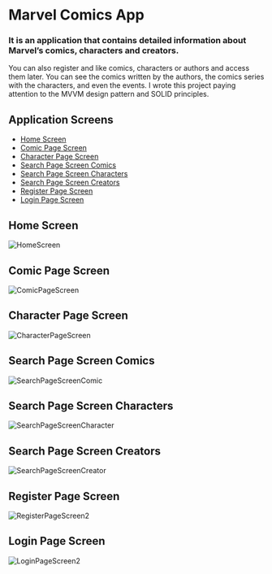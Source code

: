 # Marvel Comics App
### It is an application that contains detailed information about Marvel’s comics, characters and creators.
You can also register and like comics, characters or authors and access them later. You can see the comics written by the authors, the comics series with the characters, and even the events.
I wrote this project paying attention to the MVVM design pattern and SOLID principles.
## Application Screens
- [Home Screen](#home-screen)
- [Comic Page Screen](#comic-page-screen)
- [Character Page Screen](#character-page-screen)
- [Search Page Screen Comics](#search-page-screen-comics)
- [Search Page Screen Characters](#search-page-screen-characters)
- [Search Page Screen Creators](#search-page-screen-creators)
- [Register Page Screen](#register-page-screen)
- [Login Page Screen](#login-page-screen)

## Home Screen
![HomeScreen](https://user-images.githubusercontent.com/34661162/169144020-e6efd8c0-8e57-43c2-bd00-9dcd9d595bf7.png)

## Comic Page Screen
![ComicPageScreen](https://user-images.githubusercontent.com/34661162/169144446-d0b907ca-d4fb-471a-97cd-4f32bad4e8e1.png)

## Character Page Screen
![CharacterPageScreen](https://user-images.githubusercontent.com/34661162/169144551-400b768e-a631-4a23-84ab-79dec24a041d.png)

## Search Page Screen Comics
![SearchPageScreenComic](https://user-images.githubusercontent.com/34661162/169144614-8b203d78-7b31-4b6d-8087-24e206efbbe2.png)

## Search Page Screen Characters
![SearchPageScreenCharacter](https://user-images.githubusercontent.com/34661162/169144633-1498cdc7-269d-4491-96b1-568ab21ff416.png)

## Search Page Screen Creators
![SearchPageScreenCreator](https://user-images.githubusercontent.com/34661162/169144649-0804d4e7-6078-42a0-bf97-5bc178d24068.png)

## Register Page Screen
![RegisterPageScreen2](https://user-images.githubusercontent.com/34661162/169144681-2bac9d5e-b5ce-4a5a-b119-3325f1eae84b.png)

## Login Page Screen
![LoginPageScreen2](https://user-images.githubusercontent.com/34661162/169144700-972237a4-e81a-40d0-ae99-8a5d936be317.png)
